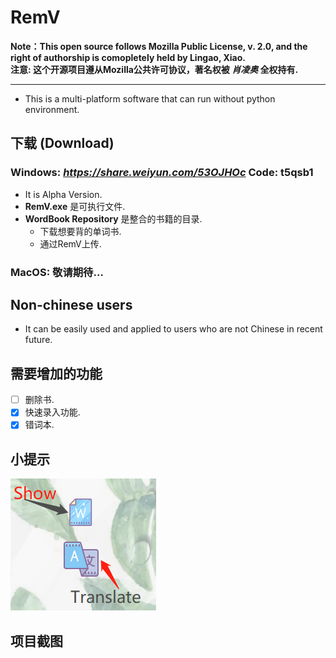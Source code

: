 # RemV
**Note：This open source follows Mozilla Public License, v. 2.0, and the right of authorship is comopletely held by Lingao, Xiao.**  
**注意: 这个开源项目遵从Mozilla公共许可协议，著名权被 *肖凌奥* 全权持有.**
***
- This is a multi-platform software that can run without python environment.
## 下载 (Download)
### Windows: *https://share.weiyun.com/53OJHOc* Code: t5qsb1
  - It is Alpha Version.
  - **RemV.exe** 是可执行文件.
  - **WordBook Repository** 是整合的书籍的目录.
    - 下载想要背的单词书.  
    - 通过RemV上传.
### MacOS: 敬请期待...
## Non-chinese users
- It can be easily used and applied to users who are not Chinese in recent future. 
## 需要增加的功能
- [ ] 删除书.
- [X] 快速录入功能.
- [X] 错词本.
## 小提示
![image](image/tip_1.jpg)
## 项目截图
